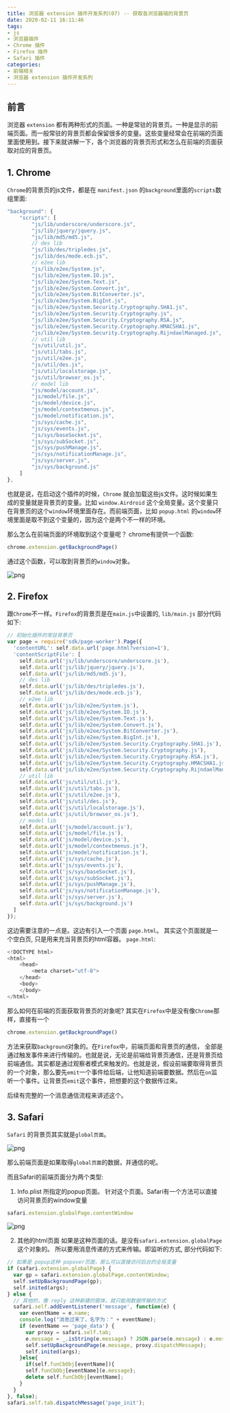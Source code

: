 ```yaml
---
title: 浏览器 extension 插件开发系列(07) -- 获取各浏览器端的背景页
date: 2020-02-11 16:11:46
tags: 
- js
- 浏览器插件
- Chrome 插件
- Firefox 插件
- Safari 插件
categories: 
- 前端相关
- 浏览器 extension 插件开发系列
---
```

## 前言
浏览器 `extension` 都有两种形式的页面。一种是常驻的背景页。一种是显示的前端页面。而一般常驻的背景页都会保留很多的变量。这些变量经常会在前端的页面里面使用到。接下来就讲解一下，各个浏览器的背景页形式和怎么在前端的页面获取对应的背景页。
<!--more-->
## 1. Chrome
`Chrome`的背景页的js文件，都是在 `manifest.json` 的`background`里面的`scripts`数组里面:
```javascript
"background": {
    "scripts": [
        "js/lib/underscore/underscore.js",
        "js/lib/jquery/jquery.js",
        "js/lib/md5/md5.js",
        // des lib
        "js/lib/des/tripledes.js",
        "js/lib/des/mode.ecb.js",
        // e2ee lib
        "js/lib/e2ee/System.js",
        "js/lib/e2ee/System.IO.js",
        "js/lib/e2ee/System.Text.js",
        "js/lib/e2ee/System.Convert.js",
        "js/lib/e2ee/System.BitConverter.js",
        "js/lib/e2ee/System.BigInt.js",
        "js/lib/e2ee/System.Security.Cryptography.SHA1.js",
        "js/lib/e2ee/System.Security.Cryptography.js",
        "js/lib/e2ee/System.Security.Cryptography.RSA.js",
        "js/lib/e2ee/System.Security.Cryptography.HMACSHA1.js",
        "js/lib/e2ee/System.Security.Cryptography.RijndaelManaged.js",
        // util lib
        "js/util/util.js",
        "js/util/tabs.js",
        "js/util/e2ee.js",
        "js/util/des.js",
        "js/util/localstorage.js",
        "js/util/browser_os.js",
        // model lib
        "js/model/account.js",
        "js/model/file.js",
        "js/model/device.js",
        "js/model/contextmenus.js",
        "js/model/notification.js",
        "js/sys/cache.js",
        "js/sys/events.js",
        "js/sys/baseSocket.js",
        "js/sys/subSocket.js",
        "js/sys/pushManage.js",
        "js/sys/notificationManage.js",
        "js/sys/server.js",
        "js/sys/background.js"
    ]
},
```
也就是说，在启动这个插件的时候，`Chrome` 就会加载这些js文件。这时候如果生成的变量就是背景页的变量。比如 `window.Airdroid` 这个全局变量。这个变量只在背景页的这个`window`环境里面存在。而前端页面，比如 `popup.html` 的`window`环境里面是取不到这个变量的，因为这个是两个不一样的环境。

那么怎么在前端页面的环境取到这个变量呢？ chrome有提供一个函数:
```javascript
chrome.extension.getBackgroundPage()
```
通过这个函数，可以取到背景页的`window`对象。

![png](1.png)

## 2. Firefox
跟`Chrome`不一样。`Firefox`的背景页是在`main.js`中设置的, `lib/main.js` 部分代码如下:
```javascript
// 初始化插件的常驻背景页
var page = require('sdk/page-worker').Page({
  'contentURL': self.data.url('page.html?version=1'),
  'contentScriptFile': [
    self.data.url('js/lib/underscore/underscore.js'),
    self.data.url('js/lib/jquery/jquery.js'),
    self.data.url('js/lib/md5/md5.js'),
    // des lib
    self.data.url('js/lib/des/tripledes.js'),
    self.data.url('js/lib/des/mode.ecb.js'),
    // e2ee lib
    self.data.url('js/lib/e2ee/System.js'),
    self.data.url('js/lib/e2ee/System.IO.js'),
    self.data.url('js/lib/e2ee/System.Text.js'),
    self.data.url('js/lib/e2ee/System.Convert.js'),
    self.data.url('js/lib/e2ee/System.BitConverter.js'),
    self.data.url('js/lib/e2ee/System.BigInt.js'),
    self.data.url('js/lib/e2ee/System.Security.Cryptography.SHA1.js'),
    self.data.url('js/lib/e2ee/System.Security.Cryptography.js'),
    self.data.url('js/lib/e2ee/System.Security.Cryptography.RSA.js'),
    self.data.url('js/lib/e2ee/System.Security.Cryptography.HMACSHA1.js'),
    self.data.url('js/lib/e2ee/System.Security.Cryptography.RijndaelManaged.js'),
    // util lib
    self.data.url('js/util/util.js'),
    self.data.url('js/util/tabs.js'),
    self.data.url('js/util/e2ee.js'),
    self.data.url('js/util/des.js'),
    self.data.url('js/util/localstorage.js'),
    self.data.url('js/util/browser_os.js'),
    // model lib
    self.data.url('js/model/account.js'),
    self.data.url('js/model/file.js'),
    self.data.url('js/model/device.js'),
    self.data.url('js/model/contextmenus.js'),
    self.data.url('js/model/notification.js'),
    self.data.url('js/sys/cache.js'),
    self.data.url('js/sys/events.js'),
    self.data.url('js/sys/baseSocket.js'),
    self.data.url('js/sys/subSocket.js'),
    self.data.url('js/sys/pushManage.js'),
    self.data.url('js/sys/notificationManage.js'),
    self.data.url('js/sys/server.js'),
    self.data.url('js/sys/background.js')
  ]
});
```
这边需要注意的一点是。这边有引入一个页面 `page.html`。 其实这个页面就是一个空白页, 只是用来充当背景页的html容器。 `page.html`:
```javascript
<!DOCTYPE html>
<html>
    <head>
        <meta charset="utf-8">
    </head>
    <body>
    </body>
</html>
```
那么如何在前端的页面获取背景页的对象呢? 其实在`Firefox`中是没有像`Chrome`那样，直接有一个
```javascript
chrome.extension.getBackgroundPage() 
```
方法来获取`background`对象的。在`Firefox`中，前端页面和背景页的通信， 全部是通过触发事件来进行传输的。也就是说，无论是前端给背景页通信，还是背景页给前端通信。其实都是通过观察者模式来触发的。也就是说，假设前端要取得背景页的一个对象，那么要先`emit`一个事件给后端，让他知道前端要数据。然后在`on`监听一个事件。让背景页`emit`这个事件，把想要的这个数据传过来。

后续有完整的一个消息通信流程来讲述这个。

## 3. Safari
`Safari` 的背景页其实就是`global页面`。

![png](2.png)

那么前端页面是如果取得`global页面`的数据，并通信的呢。

而且Safari的前端页面分为两个类型:
1. Info.plist 所指定的popup页面。
针对这个页面。Safari有一个方法可以直接访问背景页的window变量
```javascript
safari.extension.globalPage.contentWindow
```

![png](3.png)

2. 其他的html页面
如果是这种页面的话。是没有`safari.extension.globalPage` 这个对象的。 所以要用消息传递的方式来传输。即监听的方式, 部分代码如下:
```javascript
// 如果是 popup这种 popover页面，那么可以直接访问后台的全局变量
if (safari.extension.globalPage) {
  var gp = safari.extension.globalPage.contentWindow;
  self.setUpBackgroundPage(gp);
  self.inited(args);
} else {
  // 其他的，像 reply 这种新建的窗体，就只能用数据传输的方式
  safari.self.addEventListener('message', function(e) {
    var eventName = e.name;
    console.log("消息过来了，名字为：" + eventName);
    if (eventName == 'page_data') {
      var proxy = safari.self.tab;
      e.message = _.isString(e.message) ? JSON.parse(e.message) : e.message;
      self.setUpBackgroundPage(e.message, proxy.dispatchMessage);
      self.inited(args);
    }else{
      if(self.funCbObj[eventName]){
      self.funCbObj[eventName](e.message);
      delete self.funCbObj[eventName];
    }
  }
}, false);
safari.self.tab.dispatchMessage('page_init');
```








